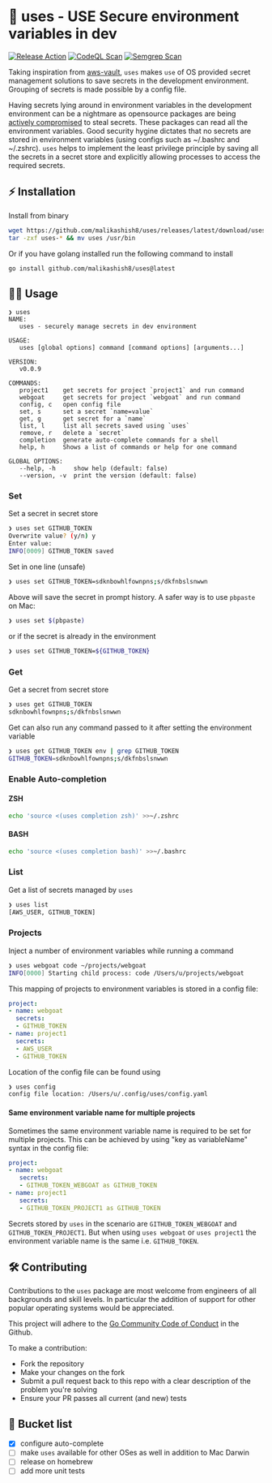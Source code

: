 # 🔐 uses - USE Secure environment variables in dev

[![Release Action](https://github.com/malikashish8/uses/actions/workflows/release.yaml/badge.svg)](https://github.com/malikashish8/uses/actions/workflows/release.yaml)
[![CodeQL Scan](https://github.com/malikashish8/uses/actions/workflows/codeql.yaml/badge.svg?branch=master)](https://github.com/malikashish8/uses/actions/workflows/codeql.yaml)
[![Semgrep Scan](https://github.com/malikashish8/uses/actions/workflows/semgrep.yaml/badge.svg?branch=master)](https://github.com/malikashish8/uses/actions/workflows/semgrep.yaml)

Taking inspiration from [aws-vault](https://github.com/99designs/aws-vaults), `uses` makes `use` of OS provided `s`ecret management solutions to save secrets in the development environment. Grouping of secrets is made possible by a config file.

Having secrets lying around in environment variables in the development environment can be a nightmare as opensource packages are being [actively compromised](https://thehackernews.com/2022/05/pypi-package-ctx-and-php-library-phpass.html) to steal secrets. These packages can read all the environment variables. Good security hygine dictates that no secrets are stored in environment variables (using configs such as ~/.bashrc and ~/.zshrc). `uses` helps to implement the least privilege principle by saving all the secrets in a secret store and explicitly allowing processes to access the required secrets.

## ⚡️ Installation

Install from binary

```bash
wget https://github.com/malikashish8/uses/releases/latest/download/uses-darwin-amd64.tar.gz
tar -zxf uses-* && mv uses /usr/bin
```

Or if you have golang installed run the following command to install

```bash
go install github.com/malikashish8/uses@latest
```

## 🧑‍💻 Usage

```text
❯ uses                   
NAME:
   uses - securely manage secrets in dev environment

USAGE:
   uses [global options] command [command options] [arguments...]

VERSION:
   v0.0.9

COMMANDS:
   project1    get secrets for project `project1` and run command
   webgoat     get secrets for project `webgoat` and run command
   config, c   open config file
   set, s      set a secret `name=value`
   get, g      get secret for a `name`
   list, l     list all secrets saved using `uses`
   remove, r   delete a `secret`
   completion  generate auto-complete commands for a shell
   help, h     Shows a list of commands or help for one command

GLOBAL OPTIONS:
   --help, -h     show help (default: false)
   --version, -v  print the version (default: false)
```

### Set

Set a secret in secret store

```bash
❯ uses set GITHUB_TOKEN
Overwrite value? (y/n) y
Enter value: 
INFO[0009] GITHUB_TOKEN saved
```

Set in one line (unsafe) 

```bash
❯ uses set GITHUB_TOKEN=sdknbowhlfownpns;s/dkfnbslsnwwn
```

Above will save the secret in prompt history. A safer way is to use `pbpaste` on Mac:

```bash
❯ uses set $(pbpaste)
```

or if the secret is already in the environment

```bash
❯ uses set GITHUB_TOKEN=${GITHUB_TOKEN}
```

### Get

Get a secret from secret store

```bash
❯ uses get GITHUB_TOKEN
sdknbowhlfownpns;s/dkfnbslsnwwn
```

Get can also run any command passed to it after setting the environment variable

```bash
❯ uses get GITHUB_TOKEN env | grep GITHUB_TOKEN
GITHUB_TOKEN=sdknbowhlfownpns;s/dkfnbslsnwwn
```

### Enable Auto-completion

#### ZSH

```bash
echo 'source <(uses completion zsh)' >>~/.zshrc
```

#### BASH

```bash
echo 'source <(uses completion bash)' >>~/.bashrc
```

### List

Get a list of secrets managed by `uses`

```bash
❯ uses list
[AWS_USER, GITHUB_TOKEN]
```

### Projects

Inject a number of environment variables while running a command

```bash
❯ uses webgoat code ~/projects/webgoat
INFO[0000] Starting child process: code /Users/u/projects/webgoat
```

This mapping of projects to environment variables is stored in a config file:

```yaml
project:
- name: webgoat
  secrets:
  - GITHUB_TOKEN
- name: project1
  secrets:
  - AWS_USER
  - GITHUB_TOKEN
```

Location of the config file can be found using

```bash
❯ uses config
config file location: /Users/u/.config/uses/config.yaml
```

#### Same environment variable name for multiple projects

Sometimes the same environment variable name is required to be set for multiple projects. This can be achieved by using "key as variableName" syntax in the config file:

```yaml
project:
- name: webgoat
   secrets:
   - GITHUB_TOKEN_WEBGOAT as GITHUB_TOKEN
- name: project1
   secrets:
   - GITHUB_TOKEN_PROJECT1 as GITHUB_TOKEN
```

Secrets stored by `uses` in the scenario are `GITHUB_TOKEN_WEBGOAT` and `GITHUB_TOKEN_PROJECT1`. But when using `uses webgoat` or `uses project1` the environment variable name is the same i.e. `GITHUB_TOKEN`.

## 🛠 Contributing

Contributions to the `uses` package are most welcome from engineers of all backgrounds and skill levels. In particular the addition of support for other popular operating systems would be appreciated.

This project will adhere to the [Go Community Code of Conduct](https://go.dev/conduct) in the Github.

To make a contribution:

* Fork the repository
* Make your changes on the fork
* Submit a pull request back to this repo with a clear description of the problem you're solving
* Ensure your PR passes all current (and new) tests

## 🌈 Bucket list

* [x] configure auto-complete
* [ ] make `uses` available for other OSes as well in addition to Mac Darwin
* [ ] release on homebrew
* [ ] add more unit tests

